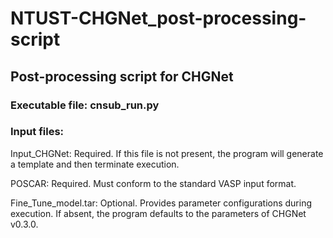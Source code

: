 # NTUST-CHGNet_post-processing-script
## Post-processing script for CHGNet

### Executable file: cnsub_run.py
### Input files:
Input_CHGNet: Required. If this file is not present, the program will generate a template and then terminate execution.

POSCAR: Required. Must conform to the standard VASP input format.

Fine_Tune_model.tar: Optional. Provides parameter configurations during execution. If absent, the program defaults to the parameters of CHGNet v0.3.0.
